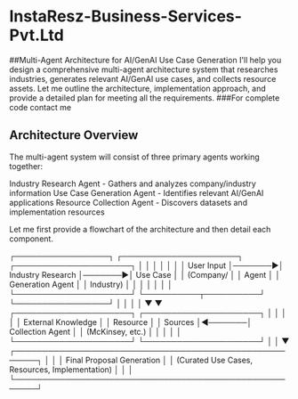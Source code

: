# InstaResz-Business-Services-Pvt.Ltd
##Multi-Agent Architecture for AI/GenAI Use Case Generation
I'll help you design a comprehensive multi-agent architecture system that researches industries, generates relevant AI/GenAI use cases, and collects resource assets. Let me outline the architecture, implementation approach, and provide a detailed plan for meeting all the requirements.
###For complete code contact me 
## Architecture Overview
The multi-agent system will consist of three primary agents working together:

Industry Research Agent - Gathers and analyzes company/industry information
Use Case Generation Agent - Identifies relevant AI/GenAI applications
Resource Collection Agent - Discovers datasets and implementation resources

Let me first provide a flowchart of the architecture and then detail each component.

┌─────────────────┐        ┌─────────────────────┐        ┌─────────────────────┐
│                 │        │                     │        │                     │
│  User Input     │───────▶│ Industry Research   │───────▶│  Use Case           │
│  (Company/      │        │  Agent              │        │  Generation Agent   │
│   Industry)     │        │                     │        │                     │
│                 │        └─────────────────────┘        └──────────┬──────────┘
└─────────────────┘                  │                               │
                                     │                               │
                                     ▼                               ▼
                        ┌─────────────────────┐        ┌─────────────────────┐
                        │                     │        │                     │
                        │ External Knowledge  │        │  Resource           │
                        │ Sources            │◀───────│  Collection Agent   │
                        │ (McKinsey, etc.)   │        │                     │
                        │                     │        └─────────────────────┘
                        └─────────────────────┘                  │
                                                                │
                                                                ▼
                       ┌──────────────────────────────────────────────────────┐
                       │                                                      │
                       │             Final Proposal Generation                │
                       │    (Curated Use Cases, Resources, Implementation)    │
                       │                                                      │
                       └──────────────────────────────────────────────────────┘
